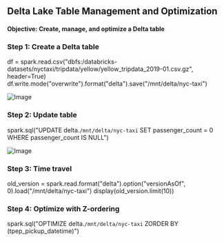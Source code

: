 ## Delta Lake Table Management and Optimization
#### Objective: Create, manage, and optimize a Delta table

### Step 1: Create a Delta table

df = spark.read.csv("dbfs:/databricks-datasets/nyctaxi/tripdata/yellow/yellow_tripdata_2019-01.csv.gz", header=True)
df.write.mode("overwrite").format("delta").save("/mnt/delta/nyc-taxi")

![Image](https://github.com/user-attachments/assets/cdf59b9f-8274-45bf-b3c5-7700bece51d9)



### Step 2: Update table

spark.sql("UPDATE delta.`/mnt/delta/nyc-taxi` SET passenger_count = 0 WHERE passenger_count IS NULL")

![Image](https://github.com/user-attachments/assets/806976da-2168-4611-9287-b9ebd25aaeb8)



### Step 3: Time travel

old_version = spark.read.format("delta").option("versionAsOf", 0).load("/mnt/delta/nyc-taxi")
display(old_version.limit(10))





### Step 4: Optimize with Z-ordering

spark.sql("OPTIMIZE delta.`/mnt/delta/nyc-taxi` ZORDER BY (tpep_pickup_datetime)")
